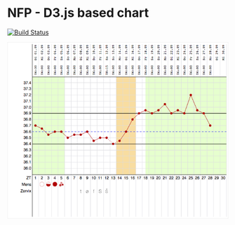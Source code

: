 # NFP - D3.js based chart

[![Build Status](https://travis-ci.org/SteKoe/nfp.svg?branch=master)](https://travis-ci.org/SteKoe/nfp)

![Current State](screenshot.png)
